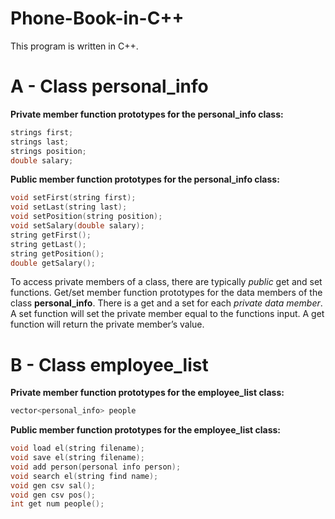 # Phone-Book-in-C++
This program is written in C++.

# A - Class personal_info
**Private member function prototypes for the personal_info class:** 
```C++
strings first;                           
strings last;                        
strings position;                        
double salary;                 
```
**Public member function prototypes for the personal_info class:**                              
```C++
void setFirst(string first);                                  
void setLast(string last);                    
void setPosition(string position);                      
void setSalary(double salary);                      
string getFirst();                                
string getLast();                           
string getPosition();                           
double getSalary();                           
```
To access private members of a class, there are typically *public* get and set functions. Get/set member function prototypes for the data members of the class **personal_info**. There is a get and a set for each *private data member*.
A set function will set the private member equal to the functions input.
A get function will return the private member’s value.

# B - Class employee_list
**Private member function prototypes for the employee_list class:** 
```C++
vector<personal_info> people
```
**Public member function prototypes for the employee_list class:** 
```C++
void load el(string filename);
void save el(string filename);
void add person(personal info person);
void search el(string find name);
void gen csv sal();
void gen csv pos();
int get num people();
```
